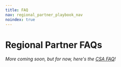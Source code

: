 ```yaml
---
title: FAQ
nav: regional_partner_playbook_nav
noindex: true
---
```

<a id="top"></a>

# Regional Partner FAQs


*More coming soon, but for now, here's the [CSA FAQ](https://docs.google.com/document/d/1x9GKwRxGtXIefRtUFjN2ZjFN6TQMUQl0KIjoBVrRB9Y/edit#)!*
